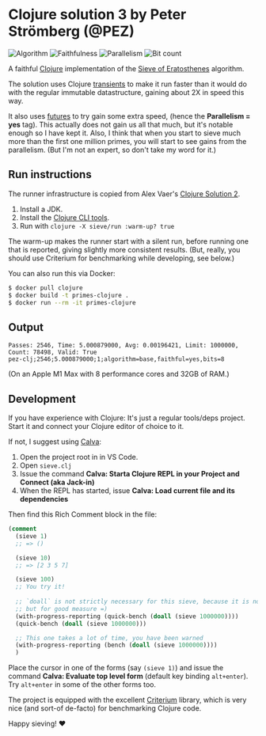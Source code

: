 # Clojure solution 3 by Peter Strömberg (@PEZ)

![Algorithm](https://img.shields.io/badge/Algorithm-base-green)
![Faithfulness](https://img.shields.io/badge/Faithful-yes-green)
![Parallelism](https://img.shields.io/badge/Parallel-yes-green)
![Bit count](https://img.shields.io/badge/Bits-8-yellowgreen)

A faithful [Clojure](https://clojure.org/) implementation of
the [Sieve of Eratosthenes](https://en.wikipedia.org/wiki/Sieve_of_Eratosthenes)
algorithm.

The solution uses Clojure [transients](https://clojure.org/reference/transients) to make it run faster than it would do with the regular immutable datastructure, gaining about 2X in speed this way.

It also uses [futures](https://clojure.org/about/concurrent_programming) to try gain some extra speed, (hence the **Parallelism = yes** tag). This actually does not gain us all that much, but it's notable enough so I have kept it. Also, I think that when you start to sieve much more than the first one million primes, you will start to see gains from the parallelism. (But I'm not an expert, so don't take my word for it.)

## Run instructions

The runner infrastructure is copied from Alex Vaer's [Clojure Solution 2](https://github.com/PlummersSoftwareLLC/Primes/tree/drag-race/PrimeClojure/solution_2).


1. Install a JDK.
2. Install the [Clojure CLI tools](https://clojure.org/guides/getting_started#_clojure_installer_and_cli_tools).
3. Run with `clojure -X sieve/run :warm-up? true`

The warm-up makes the runner start with a silent run, before running one that is reported, giving slightly more consistent results. (But, really, you should use Criterium for benchmarking while developing, see below.)

You can also run this via Docker:

```sh
$ docker pull clojure
$ docker build -t primes-clojure .
$ docker run --rm -it primes-clojure
```

## Output

```
Passes: 2546, Time: 5.000879000, Avg: 0.00196421, Limit: 1000000, Count: 78498, Valid: True
pez-clj;2546;5.000879000;1;algorithm=base,faithful=yes,bits=8
```

(On an Apple M1 Max with 8 performance cores and 32GB of RAM.)

## Development

If you have experience with Clojure: It's just a regular tools/deps project. Start it and connect your Clojure editor of choice to it.

If not, I suggest using [Calva](https://calva.io):

1. Open the project root in in VS Code.
1. Open `sieve.clj`
1. Issue the command **Calva: Starta Clojure REPL in your Project and Connect (aka Jack-in)**
1. When the REPL has started, issue **Calva: Load current file and its dependencies**

Then find this Rich Comment block in the file:

```clojure
(comment
  (sieve 1)
  ;; => ()

  (sieve 10)
  ;; => [2 3 5 7]

  (sieve 100)
  ;; You try it!
  
  ;; `doall` is not strictly necessary for this sieve, because it is not lazy,
  ;; but for good measure =)
  (with-progress-reporting (quick-bench (doall (sieve 1000000))))
  (quick-bench (doall (sieve 1000000)))

  ;; This one takes a lot of time, you have been warned
  (with-progress-reporting (bench (doall (sieve 1000000))))
  )
```

Place the cursor in one of the forms (say `(sieve 1)`) and issue the command **Calva: Evaluate top level form** (default key binding `alt+enter`). Try `alt+enter` in some of the other forms too.

The project is equipped with the excellent [Criterium](https://github.com/hugoduncan/criterium) library, which is very nice (and sort-of de-facto) for benchmarking Clojure code.

Happy sieving! ♥️